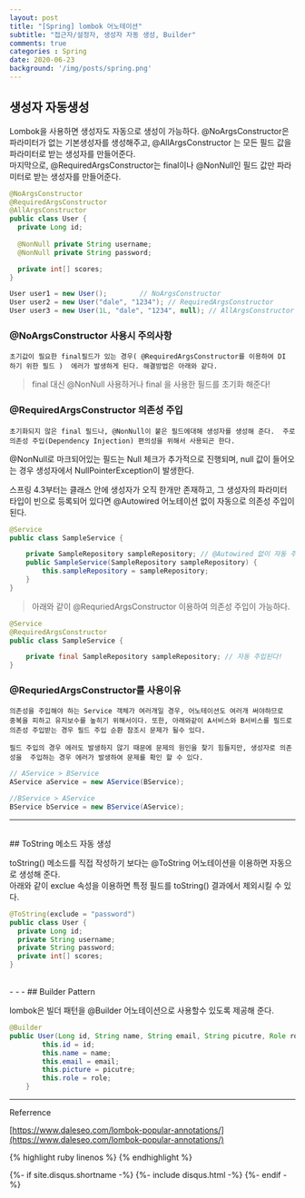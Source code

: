 ```yaml
---
layout: post
title: "[Spring] lombok 어노테이션"
subtitle: "접근자/설정자, 생성자 자동 생성, Builder"
comments: true
categories : Spring
date: 2020-06-23
background: '/img/posts/spring.png'
---
```


## 생성자 자동생성

Lombok을 사용하면 생성자도 자동으로 생성이 가능하다. @NoArgsConstructor은 파라미터가 없는 
기본생성자를 생성해주고, @AllArgsConstructor 는 모든 필드 값을 파라미터로 받는 생성자를 만들어준다.   
마지막으로, @RequiredArgsConstructor는 final이나 @NonNull인 필드 값만 파라미터로 
받는 생성자를 만들어준다.   

```java
@NoArgsConstructor
@RequiredArgsConstructor
@AllArgsConstructor
public class User {
  private Long id;
  
  @NonNull private String username; 
  @NonNull private String password;

  private int[] scores;
}
```


```java
User user1 = new User();        // NoArgsConstructor
User user2 = new User("dale", "1234"); // RequiredArgsConstructor
User user3 = new User(1L, "dale", "1234", null); // AllArgsConstructor 
```

### @NoArgsConstructor 사용시 주의사항    

`초기값이 필요한 final필드가 있는 경우( @RequiredArgsConstructor를 이용하여 DI 하기 위한 필드 ) 
에러가 발생하게 된다. 해결방법은 아래와 같다.`   

> final 대신 @NonNull 사용하거나 final 을 사용한 필드를 초기화 해준다!   

### @RequiredArgsConstructor 의존성 주입 

`초기화되지 않은 final 필드나, @NonNull이 붙은 필드에대해 생성자를 생성해 준다. 
주로 의존성 주입(Dependency Injection) 편의성을 위해서 사용되곤 한다.`    

@NonNull로 마크되어있는 필드는 Null 체크가 추가적으로 진행되며, null 값이 들어오는 경우 
생성자에서 NullPointerException이 발생한다.   

스프링 4.3부터는 클래스 안에 생성자가 오직 한개만 존재하고, 그 생성자의 파라미터 타입이 
빈으로 등록되어 있다면 @Autowired 어노테이션 없이 자동으로 의존성 주입이 된다.   

```java
@Service
public class SampleService {

    private SampleRepository sampleRepository; // @Autowired 없이 자동 주입된다! 
    public SampleService(SampleRepository sampleRepository) {
        this.sampleRepository = sampleRepository;
    }
}

```

> 아래와 같이 @RequriedArgsConstructor 이용하여 의존성 주입이 가능하다.   

```java
@Service
@RequiredArgsConstructor 
public class SampleService {

    private final SampleRepository sampleRepository; // 자동 주입된다!
}
```
 
### @RequriedArgsConstructor를 사용이유   

`의존성을 주입해야 하는 Service 객체가 여러개일 경우, 어노테이션도 여러개 써야하므로 
중복을 피하고 유지보수를 높히기 위해서이다. 또한, 아래와같이 A서비스와 B서비스를 필드로 
의존성 주입받는 경우 필드 주입 순환 참조시 문제가 될수 있다.`   

`필드 주입의 경우 에러도 발생하지 않기 때문에 문제의 원인을 찾기 힘들지만, 생성자로 의존성을 
주입하는 경우 에러가 발생하여 문제를 확인 할 수 있다.`   


```java
// AService > BService
AService aService = new AService(BService);

//BService > AService
BService bService = new BService(AService);
```


- - -
<br>
## ToString 메소드 자동 생성

toString() 메소드를 직접 작성하기 보다는 @ToString 어노테이션을 이용하면 자동으로 생성해 준다.   
아래와 같이 exclue 속성을 이용하면 특정 필드를 toString() 결과에서 제외시킬 수 있다.   

```java
@ToString(exclude = "password")
public class User {
  private Long id;
  private String username;
  private String password;
  private int[] scores;
}
```
<br>
- - -
## Builder Pattern

lombok은 빌더 패턴을 @Builder 어노테이션으로 사용할수 있도록 제공해 준다. 

```java
@Builder
public User(Long id, String name, String email, String picutre, Role role) {
        this.id = id;
        this.name = name;
        this.email = email;
        this.picture = picutre;
        this.role = role;
    }
```



- - -
Referrence 

[https://www.daleseo.com/lombok-popular-annotations/](https://www.daleseo.com/lombok-popular-annotations/)         


{% highlight ruby linenos %}
{% endhighlight %}


{%- if site.disqus.shortname -%}
    {%- include disqus.html -%}
{%- endif -%}

